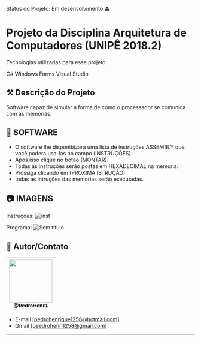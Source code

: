Status do Projeto: Em desenvolvimento :warning:

# Projeto da Disciplina Arquitetura de Computadores (UNIPÊ 2018.2)

Tecnologias utilizadas para esse projeto:

C#
Windows Forms
Visual Studio

## ⚒ Descrição do Projeto  

Software capaz de simular a forma de como o processador se comunica com as memorias.


## 🚀 SOFTWARE

- O software lhe disponibizara uma lista de instruções ASSEMBLY que você podera usa-las no campo (INSTRUÇÕES).
- Apos isso clique no botão (MONTAR).
- Todas as instruções serão postas em HEXADECIMAL na memoria.
- Prossiga clicando em (PROXIMA ISTRUÇÃO).
- todas as intruções das memorias serão executadas.

## :camera: IMAGENS

Instruções:
![inst](https://user-images.githubusercontent.com/42454309/93554866-df736800-f94a-11ea-8766-8309d8a580fd.png)

Programa:
![Sem título](https://user-images.githubusercontent.com/42454309/93553753-3b89bc80-f94a-11ea-8edc-8ed6ec6e7ab9.png)

## 📌 Autor/Contato

| [<img src="https://avatars1.githubusercontent.com/u/42454309?s=460&u=b84201cfe21945a90f0c5198892d99726a63174d&v=4" width=115><br><sub>@PedroHenr1</sub>](https://github.com/PedroHenr1) |
| :---: |



- E-mail [pedrohenrique1258@hotmail.com]
- Gmail [peedrohenri1258@gmail.com]
---